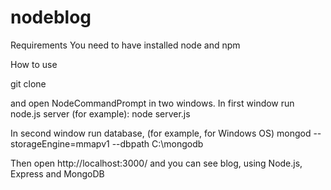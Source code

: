 # nodeblog

Requirements You need to have installed node and npm

How to use

git clone

and open NodeCommandPrompt in two windows. In first window run node.js server (for example): node server.js

In second window run database, (for example, for Windows OS) mongod --storageEngine=mmapv1 --dbpath C:\mongodb

Then open http://localhost:3000/ and you can see blog, using Node.js, Express and MongoDB
